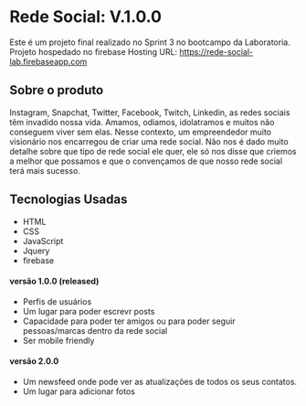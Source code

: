 # Rede Social: V.1.0.0

Este é um projeto final realizado no Sprint 3 no bootcampo da Laboratoria.
Projeto hospedado no firebase Hosting URL: https://rede-social-lab.firebaseapp.com

## Sobre o produto

Instagram, Snapchat, Twitter, Facebook, Twitch, Linkedin, as redes sociais têm invadido nossa vida. Amamos, odiamos, idolatramos e muitos não conseguem viver sem elas. Nesse contexto, um empreendedor muito visionário nos encarregou de criar uma rede social. Não nos é dado muito detalhe sobre que tipo de rede social ele quer, ele só nos disse que criemos a melhor que possamos e que o convençamos de que nosso rede social terá mais sucesso.

## Tecnologias Usadas

- HTML
- CSS
- JavaScript
- Jquery
- firebase

#### versão 1.0.0 (released)

- Perfis de usuários
- Um lugar para poder escrevr posts
- Capacidade para poder ter amigos ou para poder seguir pessoas/marcas dentro da rede social
- Ser mobile friendly

#### versão 2.0.0 

- Um newsfeed onde pode ver as atualizações de todos os seus contatos. 
- Um lugar para adicionar fotos


